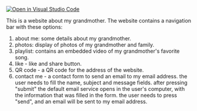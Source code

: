 [![Open in Visual Studio Code](https://classroom.github.com/assets/open-in-vscode-c66648af7eb3fe8bc4f294546bfd86ef473780cde1dea487d3c4ff354943c9ae.svg)](https://classroom.github.com/online_ide?assignment_repo_id=10548088&assignment_repo_type=AssignmentRepo)

This is a website about my grandmother. 
The website contains a navigation bar with these options:

1. about me: some details about my grandmother.
2. photos: display of photos of my grandmother and family. 
3. playlist: contains an embedded video of my grandmother's favorite song. 
4. like - like and share button. 
5. QR code - a QR code for the address of the website.
6. contact me - a contact form to send an email to my email address. 
                the user needs to fill the name, subject and message fields.
                after pressing "submit" the default email service opens in the user's computer, with the information that was filled in the form. 
                the user needs to press "send", and an email will be sent to my email address. 
